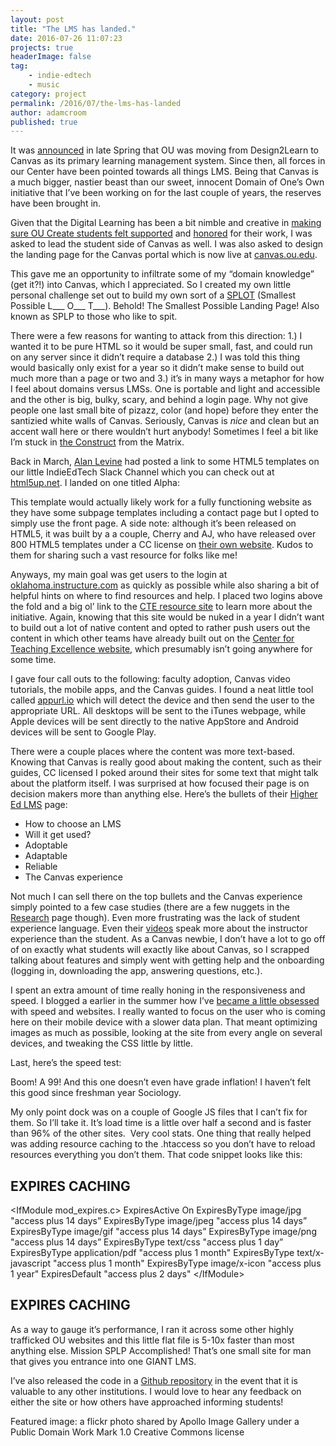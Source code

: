 ```yaml
---
layout: post
title: "The LMS has landed."
date: 2016-07-26 11:07:23
projects: true
headerImage: false
tag:
    - indie-edtech
    - music
category: project
permalink: /2016/07/the-lms-has-landed
author: adamcroom
published: true
---
```


It was [announced][1] in late Spring that OU was moving from Design2Learn to Canvas as its primary learning management system. Since then, all forces in our Center have been pointed towards all things LMS. Being that Canvas is a much bigger, nastier beast than our sweet, innocent Domain of One&#8217;s Own initiative that I&#8217;ve been working on for the last couple of years, the reserves have been brought in.

Given that the Digital Learning has been a bit nimble and creative in [making sure OU Create students felt supported][2] and [honored][3] for their work, I was asked to lead the student side of Canvas as well. I was also asked to design the landing page for the Canvas portal which is now live at [canvas.ou.edu][4].



This gave me an opportunity to infiltrate some of my &#8220;domain knowledge&#8221; (get it?!) into Canvas, which I appreciated. So I created my own little personal challenge set out to build my own sort of a [SPLOT][5] (Smallest Possible L\___ O\___ T\___). Behold! The Smallest Possible Landing Page! Also known as SPLP to those who like to spit.

There were a few reasons for wanting to attack from this direction: 1.) I wanted it to be pure HTML so it would be super small, fast, and could run on any server since it didn&#8217;t require a database 2.) I was told this thing would basically only exist for a year so it didn&#8217;t make sense to build out much more than a page or two and 3.) it&#8217;s in many ways a metaphor for how I feel about domains versus LMSs. One is portable and light and accessible and the other is big, bulky, scary, and behind a login page. Why not give people one last small bite of pizazz, color (and hope) before they enter the santizied white walls of Canvas. Seriously, Canvas is _nice_ and clean but an accent wall here or there wouldn&#8217;t hurt anybody! Sometimes I feel a bit like I&#8217;m stuck in [the Construct][6] from the Matrix.



Back in March, [Alan Levine][7] had posted a link to some HTML5 templates on our little IndieEdTech Slack Channel which you can check out at [html5up.net][8]. I landed on one titled Alpha:



This template would actually likely work for a fully functioning website as they have some subpage templates including a contact page but I opted to simply use the front page. A side note: although it&#8217;s been released on HTML5, it was built by a a couple, Cherry and AJ, who have released over 800 HTML5 templates under a CC license on [their own website][9]. Kudos to them for sharing such a vast resource for folks like me!

Anyways, my main goal was get users to the login at [oklahoma.instructure.com][10] as quickly as possible while also sharing a bit of helpful hints on where to find resources and help. I placed two logins above the fold and a big ol&#8217; link to the [CTE resource site][1] to learn more about the initiative. Again, knowing that this site would be nuked in a year I didn&#8217;t want to build out a lot of native content and opted to rather push users out the content in which other teams have already built out on the [Center for Teaching Excellence website][1], which presumably isn&#8217;t going anywhere for some time.



I gave four call outs to the following: faculty adoption, Canvas video tutorials, the mobile apps, and the Canvas guides. I found a neat little tool called [appurl.io][11] which will detect the device and then send the user to the appropriate URL. All desktops will be sent to the iTunes webpage, while Apple devices will be sent directly to the native AppStore and Android devices will be sent to Google Play.

There were a couple places where the content was more text-based. Knowing that Canvas is really good about making the content, such as their guides, CC licensed I poked around their sites for some text that might talk about the platform itself. I was surprised at how focused their page is on decision makers more than anything else. Here&#8217;s the bullets of their [Higher Ed LMS][12] page:

  * How to choose an LMS
  * Will it get used?
  * Adoptable
  * Adaptable
  * Reliable
  * The Canvas experience

Not much I can sell there on the top bullets and the Canvas experience simply pointed to a few case studies (there are a few nuggets in the [Research][13] page though). Even more frustrating was the lack of student experience language. Even their [videos][14] speak more about the instructor experience than the student. As a Canvas newbie, I don&#8217;t have a lot to go off of on exactly what students will exactly like about Canvas, so I scrapped talking about features and simply went with getting help and the onboarding (logging in, downloading the app, answering questions, etc.).

I spent an extra amount of time really honing in the responsiveness and speed. I blogged a earlier in the summer how I&#8217;ve [became a little obsessed][15] with speed and websites. I really wanted to focus on the user who is coming here on their mobile device with a slower data plan. That meant optimizing images as much as possible, looking at the site from every angle on several devices, and tweaking the CSS little by little.

Last, here&#8217;s the speed test:



Boom! A 99! And this one doesn&#8217;t even have grade inflation! I haven&#8217;t felt this good since freshman year Sociology.

My only point dock was on a couple of Google JS files that I can&#8217;t fix for them. So I&#8217;ll take it. It&#8217;s load time is a little over half a second and is faster than 96% of the other sites.  Very cool stats. One thing that really helped was adding resource caching to the .htaccess so you don&#8217;t have to reload resources everything you don&#8217;t them. That code snippet looks like this:

## EXPIRES CACHING ##
&lt;IfModule mod_expires.c&gt;
ExpiresActive On
ExpiresByType image/jpg "access plus 14 days”
ExpiresByType image/jpeg "access plus 14 days”
ExpiresByType image/gif "access plus 14 days”
ExpiresByType image/png "access plus 14 days”
ExpiresByType text/css "access plus 1 day”
ExpiresByType application/pdf "access plus 1 month"
ExpiresByType text/x-javascript "access plus 1 month"
ExpiresByType image/x-icon "access plus 1 year"
ExpiresDefault "access plus 2 days"
&lt;/IfModule&gt;
## EXPIRES CACHING ##

As a way to gauge it&#8217;s performance, I ran it across some other highly trafficked OU websites and this little flat file is 5-10x faster than most anything else. Mission SPLP Accomplished! That&#8217;s one small site for man that gives you entrance into one GIANT LMS.

I&#8217;ve also released the code in a [Github repository][16] in the event that it is valuable to any other institutions. I would love to hear any feedback on either the site or how others have approached informing students!

Featured image: a flickr photo shared by Apollo Image Gallery under a Public Domain Work Mark 1.0 Creative Commons license 

 [1]: http://www.ou.edu/content/cte/initiatives/canvas-transition.html
 [2]: https://backup.adamcroom.com/2016/02/integrated-customer-support-and-slack/
 [3]: https://backup.adamcroom.com/2016/04/recapping-the-ou-creaties/
 [4]: http://canvas.ou.edu
 [5]: http://splot.ca
 [6]: https://www.youtube.com/watch?v=AGZiLMGdCE0
 [7]: http://twitter.com/cogdog
 [8]: https://html5up.net
 [9]: https://templated.co
 [10]: http://oklahoma.instructure.com
 [11]: http://www.appurl.io
 [12]: https://www.canvaslms.com/higher-education/
 [13]: https://www.canvaslms.com/research-education?higher-education
 [14]: https://www.youtube.com/user/CanvasLMS
 [15]: https://backup.adamcroom.com/2016/05/sticking-a-fork-in-the-lms/
 [16]: https://github.com/oudiglearn/canvas_splash
